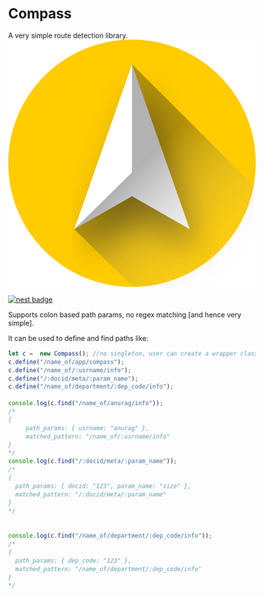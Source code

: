 # Compass
A very simple route detection library.\
![compass logo](logo.svg "Compass logo")

[![nest badge](https://nest.land/badge.svg)](https://nest.land/package/compass)

Supports colon based path params, no regex matching [and hence very simple].


It can be used to define and find paths like:
```js
let c =  new Compass(); //no singleton, user can create a wrapper class over it if they want singleton behavior
c.define("/name_of/app/compass");
c.define("/name_of/:usrname/info");
c.define("/:docid/meta/:param_name");
c.define("/name_of/department/:dep_code/info");

console.log(c.find("/name_of/anurag/info"));
/*
{
     path_params: { usrname: "anurag" }, 
     matched_pattern: "/name_of/:usrname/info" 
}
*/
console.log(c.find("/:docid/meta/:param_name"));
/*
{
  path_params: { docid: "123", param_name: "size" },
  matched_pattern: "/:docid/meta/:param_name"
}
*/


console.log(c.find("/name_of/department/:dep_code/info"));
/*
{
  path_params: { dep_code: "123" },
  matched_pattern: "/name_of/department/:dep_code/info"
}
*/
```
